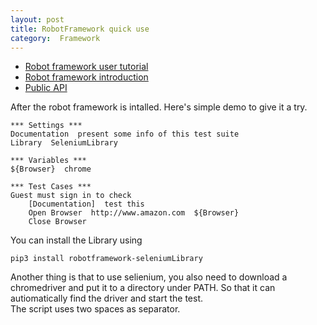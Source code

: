 ```yaml
---
layout: post
title: RobotFramework quick use
category:  Framework
---
```


+  [Robot framework user tutorial](http://robotframework.org/robotframework/latest/RobotFrameworkUserGuide.html)   
+  [Robot framework introduction](https://robotframework.org)     
+  [Public API](https://robot-framework.readthedocs.io/en/latest/)    

After the robot framework is intalled. Here's simple demo to give it a try.
```
*** Settings ***
Documentation  present some info of this test suite
Library  SeleniumLibrary

*** Variables ***
${Browser}  chrome

*** Test Cases ***
Guest must sign in to check
    [Documentation]  test this
    Open Browser  http://www.amazon.com  ${Browser}
    Close Browser
```
You can install the Library using    
```
pip3 install robotframework-seleniumLibrary
```      
Another thing is that to use selienium, you also need to download a chromedriver and put it to a directory under PATH. So that it can autiomatically find the driver and start the test.      
The script uses two spaces as separator. 
